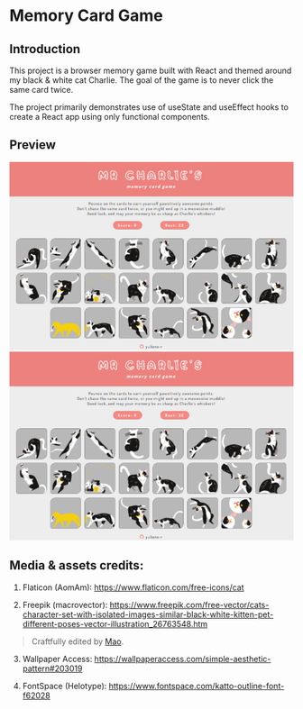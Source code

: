 # Memory Card Game
## Introduction 

This project is a browser memory game built with React and themed around my black & white cat  Charlie.
The goal of the game is to never click the same card twice. 

The project primarily demonstrates use of useState and useEffect hooks to create a React app using only functional components.

## Preview

[![Memory Card Game](./src/assets/demo1.png)](https://memory-card-game-yuliana-r.netlify.app/)
[![Memory Card Game](./src/assets/demo1.png)](https://memory-card-game-yuliana-r.netlify.app/)

## Media & assets credits:

1. Flaticon (AomAm): https://www.flaticon.com/free-icons/cat

2. Freepik (macrovector): https://www.freepik.com/free-vector/cats-character-set-with-isolated-images-similar-black-white-kitten-pet-different-poses-vector-illustration_26763548.htm 
> Craftfully edited by [Mao](https://github.com/MaoShizhong).

3. Wallpaper Access: https://wallpaperaccess.com/simple-aesthetic-pattern#203019 

4. FontSpace (Helotype): https://www.fontspace.com/katto-outline-font-f62028